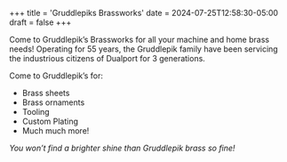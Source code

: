 +++
title = 'Gruddlepiks Brassworks'
date = 2024-07-25T12:58:30-05:00
draft = false
+++
<!-- ![Gruddlepiks](gruddlepiks.jpg) -->

Come to Gruddlepik’s Brassworks for all your machine and home brass needs! Operating for 55 years, the Gruddlepik family have been servicing the industrious citizens of Dualport for 3 generations.

Come to Gruddlepik’s for:
- Brass sheets
- Brass ornaments
- Tooling
- Custom Plating
- Much much more!

_You won’t find a brighter shine than Gruddlepik brass so fine!_